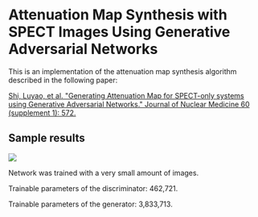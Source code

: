 # Attenuation Map Synthesis with SPECT Images Using Generative Adversarial Networks

This is an implementation of the attenuation map synthesis algorithm described in the following paper:

<a href="http://jnm.snmjournals.org/content/60/supplement_1/572.short">Shi, Luyao, et al. "Generating Attenuation Map for SPECT-only systems using Generative Adversarial Networks." Journal of Nuclear Medicine 60 (supplement 1): 572.</a>

## Sample results
![](https://github.com/junyuchen245/SPECT_CT_synthesis/blob/master/sample_img/sample_results.png)

Network was trained with a very small amount of images.

Trainable parameters of the discriminator: 462,721.

Trainable parameters of the generator: 3,833,713.



